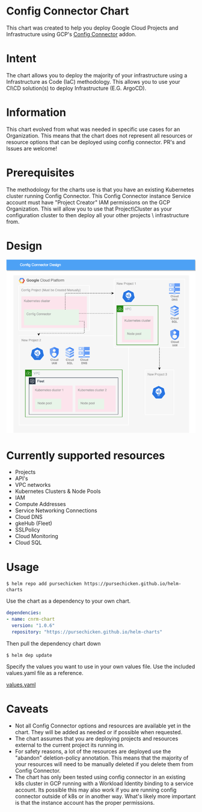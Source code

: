 # Config Connector Chart

This chart was created to help you deploy Google Cloud Projects and Infrastructure using GCP's [Config Connector](https://cloud.google.com/config-connector/docs/overview) addon.

# Intent

The chart allows you to deploy the majority of your infrastructure using a Infrastructure as Code (IaC) methodology. This allows you to use your CI\CD solution(s) to deploy Infrastructure (E.G. ArgoCD).

# Information

This chart evolved from what was needed in specific use cases for an Organization. This means that the chart does not represent all resources or resource options that can be deployed using config connector. PR's and Issues are welcome!

# Prerequisites

The methodology for the charts use is that you have an existing Kubernetes cluster running Config Connector. This Config Connector instance Service account must have "Project Creator" IAM permissions on the GCP Organization. This will allow you to use that Project\Cluster as your configuration cluster to then deploy all your other projects \ infrastructure from.

# Design

<img src="images/cnrmDesign.png" alt="Design"></br>

# Currently supported resources

- Projects
- API's
- VPC networks
- Kubernetes Clusters & Node Pools
- IAM
- Compute Addresses
- Service Networking Connections
- Cloud DNS
- gkeHub (Fleet)
- SSLPolicy
- Cloud Monitoring
- Cloud SQL

# Usage

```console
$ helm repo add pursechicken https://pursechicken.github.io/helm-charts
```

Use the chart as a dependency to your own chart.

```Chart.yaml
dependencies:
- name: cnrm-chart
  version: "1.0.6"
  repository: "https://pursechicken.github.io/helm-charts"
```

Then pull the dependency chart down

```console
$ helm dep update
```

Specify the values you want to use in your own values file. Use the included values.yaml file as a reference.

[values.yaml](./values.yaml)

# Caveats

- Not all Config Connector options and resources are available yet in the chart. They will be added as needed or if possible when requested.
- The chart assumes that you are deploying projects and resources external to the current project its running in.
- For safety reasons, a lot of the resources are deployed use the "abandon" deletion-policy annotation. This means that the majority of your resources will need to be manually deleted if you delete them from Config Connector.
- The chart has only been tested using config connector in an existing k8s cluster in GCP running with a Workload Identity binding to a service account. Its possible this may also work if you are running config connector outside of k8s or in another way. What's likely more important is that the instance account has the proper permissions.